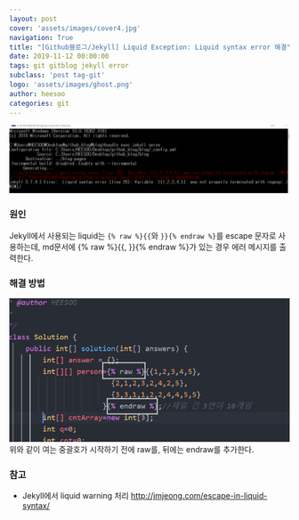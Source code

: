 ```yaml
---
layout: post
cover: 'assets/images/cover4.jpg'
navigation: True
title: "[Github블로그/Jekyll] Liquid Exception: Liquid syntax error 해결"
date: 2019-11-12 00:00:00
tags: git gitblog jekyll error
subclass: 'post tag-git'
logo: 'assets/images/ghost.png'
author: heesoo
categories: git
---
```

![결과화면](./assets/images/191112_6.PNG)

### 원인
Jekyll에서 사용되는 liquid는 `{% raw %}{{`와 `}}{% endraw %}`를 escape 문자로 사용하는데, md문서에 {% raw %}{{, }}{% endraw %}가 있는 경우 에러 메시지를 출력한다.

### 해결 방법
![결과화면](./assets/images/191112_5.PNG)  
위와 같이 여는 중괄호가 시작하기 전에 raw를, 뒤에는 endraw를 추가한다.

### 참고
- Jekyll에서 liquid warning 처리 <http://jmjeong.com/escape-in-liquid-syntax/>
